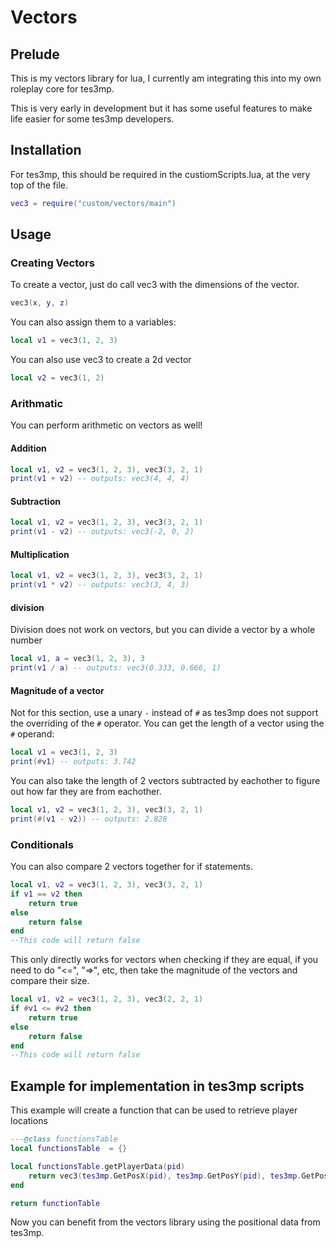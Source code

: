 # Vectors

## Prelude

This is my vectors library for lua, I currently am integrating this into my own roleplay core for tes3mp.

This is very early in development but it has some useful features to make life easier for some tes3mp developers.

## Installation

For tes3mp, this should be required in the custiomScripts.lua, at the very top of the file.
```lua
vec3 = require("custom/vectors/main")
```

## Usage

### Creating Vectors
To create a vector, just do call vec3 with the dimensions of the vector.
```lua
vec3(x, y, z)
```
You can also assign them to a variables:
```lua
local v1 = vec3(1, 2, 3)
```
You can also use vec3 to create a 2d vector
```lua
local v2 = vec3(1, 2)
```
### Arithmatic
You can perform arithmetic on vectors as well!
#### Addition
```lua
local v1, v2 = vec3(1, 2, 3), vec3(3, 2, 1)
print(v1 + v2) -- outputs: vec3(4, 4, 4)
```
#### Subtraction
```lua
local v1, v2 = vec3(1, 2, 3), vec3(3, 2, 1)
print(v1 - v2) -- outputs: vec3(-2, 0, 2)
```
#### Multiplication
```lua
local v1, v2 = vec3(1, 2, 3), vec3(3, 2, 1)
print(v1 * v2) -- outputs: vec3(3, 4, 3)
```
#### division
Division does not work on vectors, but you can divide a vector by a whole number
```lua
local v1, a = vec3(1, 2, 3), 3
print(v1 / a) -- outputs: vec3(0.333, 0.666, 1)
```
#### Magnitude of a vector
Not for this section, use a unary ```-``` instead of ```#``` as tes3mp does not support the overriding of the ```#``` operator.
You can get the length of a vector using the ```#``` operand:
```lua
local v1 = vec3(1, 2, 3)
print(#v1) -- outputs: 3.742
```
You can also take the length of 2 vectors subtracted by eachother to figure out how far they are from eachother.
```lua
local v1, v2 = vec3(1, 2, 3), vec3(3, 2, 1)
print(#(v1 - v2)) -- outputs: 2.828
```
### Conditionals
You can also compare 2 vectors together for if statements.
```lua
local v1, v2 = vec3(1, 2, 3), vec3(3, 2, 1)
if v1 == v2 then
    return true
else
    return false
end
--This code will return false
```
This only directly works for vectors when checking if they are equal, if you need to do "<=", "=>", etc, then take the magnitude of the vectors and compare their size.
```lua
local v1, v2 = vec3(1, 2, 3), vec3(2, 2, 1)
if #v1 <= #v2 then
    return true
else
    return false
end
--This code will return false
```

## Example for implementation in tes3mp scripts
This example will create a function that can be used to retrieve player locations
```lua
---@class functionsTable
local functionsTable  = {}

local functionsTable.getPlayerData(pid)
    return vec3(tes3mp.GetPosX(pid), tes3mp.GetPosY(pid), tes3mp.GetPosZ(pid))
end

return functionTable
```

Now you can benefit from the vectors library using the positional data from tes3mp.
